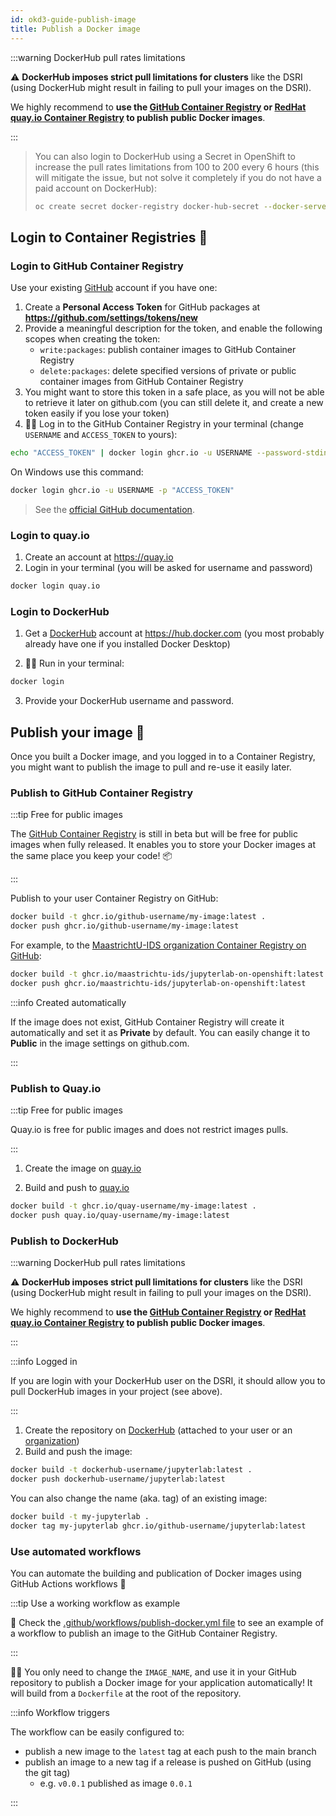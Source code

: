 ```yaml
---
id: okd3-guide-publish-image
title: Publish a Docker image
---
```


:::warning DockerHub pull rates limitations

⚠️ **DockerHub imposes strict pull limitations for clusters** like the DSRI (using DockerHub might result in failing to pull your images on the DSRI). 

We highly recommend to **use the [GitHub Container Registry](https://docs.github.com/en/free-pro-team@latest/packages/getting-started-with-github-container-registry/about-github-container-registry) or [RedHat quay.io Container Registry](https://quay.io/) to publish public Docker images**.

:::

> You can also login to DockerHub using a Secret in OpenShift to increase the pull rates limitations from 100 to 200 every 6 hours (this will mitigate the issue, but not solve it completely if you do not have a paid account on DockerHub):
>
> ```bash
> oc create secret docker-registry docker-hub-secret --docker-server=docker.io --docker-username=your-dockerhub-username --docker-password=your-dockerhub-password --docker-email=your-dockerhub-email
> ```
>

## Login to Container Registries 🔑

### Login to GitHub Container Registry

Use your existing [GitHub](https://github.com) account if you have one:

1. Create a **Personal Access Token** for GitHub packages at **https://github.com/settings/tokens/new**
1. Provide a meaningful description for the token, and enable the following scopes when creating the token:
    * `write:packages`: publish container images to GitHub Container Registry
    * `delete:packages`: delete specified versions of private or public container images from GitHub Container Registry
1. You might want to store this token in a safe place, as you will not be able to retrieve it later on github.com (you can still delete it, and create a new token easily if you lose your token)
1. 👨‍💻 Log in to the GitHub Container Registry in your terminal (change `USERNAME` and `ACCESS_TOKEN` to yours):

```bash
echo "ACCESS_TOKEN" | docker login ghcr.io -u USERNAME --password-stdin
```

On Windows use this command:

```bash
docker login ghcr.io -u USERNAME -p "ACCESS_TOKEN"
```

> See the [official GitHub documentation](https://docs.github.com/en/free-pro-team@latest/packages/using-github-packages-with-your-projects-ecosystem/configuring-docker-for-use-with-github-packages).

### Login to quay.io

1. Create an account at https://quay.io 
2. Login in your terminal (you will be asked for username and password)

```bash
docker login quay.io
```

### Login to DockerHub

1. Get a [DockerHub](https://hub.docker.com/) account at https://hub.docker.com (you most probably already have one if you installed Docker Desktop)

2. 👩‍💻 Run in your terminal:

```bash
docker login
```

3. Provide your DockerHub username and password.

## Publish your image 📢

Once you built a Docker image, and you logged in to a Container Registry, you might want to publish the image to pull and re-use it easily later.

### Publish to GitHub Container Registry

:::tip Free for public images

The [GitHub Container Registry](https://docs.github.com/en/free-pro-team@latest/packages/getting-started-with-github-container-registry) is still in beta but will be free for public images when fully released. It enables you to store your Docker images at the same place you keep your code! 📦

:::

Publish to your user Container Registry on GitHub:

```bash
docker build -t ghcr.io/github-username/my-image:latest .
docker push ghcr.io/github-username/my-image:latest
```

For example, to the [MaastrichtU-IDS organization Container Registry on GitHub](https://github.com/orgs/MaastrichtU-IDS/packages):

```bash
docker build -t ghcr.io/maastrichtu-ids/jupyterlab-on-openshift:latest .
docker push ghcr.io/maastrichtu-ids/jupyterlab-on-openshift:latest
```

:::info Created automatically

If the image does not exist, GitHub Container Registry will create it automatically and set it as **Private** by default. You can easily change it to **Public** in the image settings on github.com.

:::

### Publish to Quay.io

:::tip Free for public images

Quay.io is free for public images and does not restrict images pulls.

:::

1. Create the image on [quay.io](https://quay.io/)

2. Build and push to [quay.io](https://quay.io/)

```bash
docker build -t ghcr.io/quay-username/my-image:latest .
docker push quay.io/quay-username/my-image:latest
```

### Publish to DockerHub

:::warning DockerHub pull rates limitations

⚠️ **DockerHub imposes strict pull limitations for clusters** like the DSRI (using DockerHub might result in failing to pull your images on the DSRI). 

We highly recommend to **use the [GitHub Container Registry](https://docs.github.com/en/free-pro-team@latest/packages/getting-started-with-github-container-registry/about-github-container-registry) or [RedHat quay.io Container Registry](https://quay.io/) to publish public Docker images**.

:::

:::info Logged in

If you are login with your DockerHub user on the DSRI, it should allow you to pull DockerHub images in your project (see above).

:::

1. Create the repository on [DockerHub](https://hub.docker.com/) (attached to your user or an [organization](https://hub.docker.com/orgs/umids/repositories))
2. Build and push the image:

```bash
docker build -t dockerhub-username/jupyterlab:latest .
docker push dockerhub-username/jupyterlab:latest
```

You can also change the name (aka. tag) of an existing image:

```bash
docker build -t my-jupyterlab .
docker tag my-jupyterlab ghcr.io/github-username/jupyterlab:latest
```

### Use automated workflows

You can automate the building and publication of Docker images using GitHub Actions workflows 🔄

:::tip Use a working workflow as example

👀 Check the [.github/workflows/publish-docker.yml file](https://github.com/MaastrichtU-IDS/get-started-with-docker/blob/main/.github/workflows/publish-docker.yml) to see an example of a workflow to publish an image to the GitHub Container Registry.

:::

👩‍💻 You only need to change the `IMAGE_NAME`, and use it in your GitHub repository to publish a Docker image for your application automatically! It will build from a `Dockerfile` at the root of the repository.

:::info Workflow triggers

The workflow can be easily configured to:

* publish a new image to the `latest` tag at each push to the main branch
* publish an image to a new tag if a release is pushed on GitHub (using the git tag)
  * e.g. `v0.0.1` published as image `0.0.1`

:::